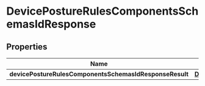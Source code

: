 # DevicePostureRulesComponentsSchemasIdResponse

## Properties
Name | Type | Description | Notes
------------ | ------------- | ------------- | -------------
**devicePostureRulesComponentsSchemasIdResponseResult** | [**DeviceposturerulesComponentsschemasidResponseResult**](DeviceposturerulesComponentsschemasidResponseResult.md) |  |  [optional]
